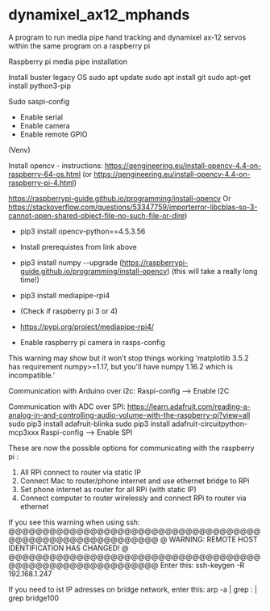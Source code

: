 # dynamixel_ax12_mphands

A program to run media pipe hand tracking and dynamixel ax-12 servos within the same program on a raspberry pi

Raspberry pi media pipe installation


Install buster legacy OS
sudo apt update
sudo apt install git
sudo apt-get install python3-pip

Sudo saspi-config
- Enable serial
- Enable camera 
- Enable remote GPIO

(Venv)

Install opencv - instructions:
https://qengineering.eu/install-opencv-4.4-on-raspberry-64-os.html
(or https://qengineering.eu/install-opencv-4.4-on-raspberry-pi-4.html)

https://raspberrypi-guide.github.io/programming/install-opencv
Or
https://stackoverflow.com/questions/53347759/importerror-libcblas-so-3-cannot-open-shared-object-file-no-such-file-or-dire)

- pip3 install opencv-python==4.5.3.56

- Install prerequistes from link above  

- pip3 install numpy --upgrade (https://raspberrypi-guide.github.io/programming/install-opencv) (this will take a really long time!) 


- pip3 install mediapipe-rpi4 
- (Check if raspberry pi 3 or 4) 
- https://pypi.org/project/mediapipe-rpi4/

- Enable raspberry pi camera in rasps-config 


This warning may show but it won’t stop things working ‘matplotlib 3.5.2 has requirement numpy>=1.17, but you'll have numpy 1.16.2 which is incompatible.’

Communication with Arduino over i2c:
Raspi-config —> Enable I2C

Communication with ADC over SPI:
https://learn.adafruit.com/reading-a-analog-in-and-controlling-audio-volume-with-the-raspberry-pi?view=all
sudo pip3 install adafruit-blinka
sudo pip3 install adafruit-circuitpython-mcp3xxx
Raspi-config —> Enable SPI


These are now the possible options for communicating with the raspberry pi :
1. All RPi connect to router via static IP 
2. Connect Mac to router/phone internet and use ethernet bridge to RPi
3. Set phone internet as router for all RPi (with static IP)
4. Connect computer to router wirelessly and connect RPi to router via ethernet 

If you see this warning when using ssh:
@@@@@@@@@@@@@@@@@@@@@@@@@@@@@@@@@@@@@@@@@@@@@@@@@@@@@@@@@@@
@    WARNING: REMOTE HOST IDENTIFICATION HAS CHANGED!     @
@@@@@@@@@@@@@@@@@@@@@@@@@@@@@@@@@@@@@@@@@@@@@@@@@@@@@@@@@@@
Enter this:
ssh-keygen -R 192.168.1.247


If you need to ist IP adresses on bridge network, enter this:
arp -a | grep : | grep bridge100
